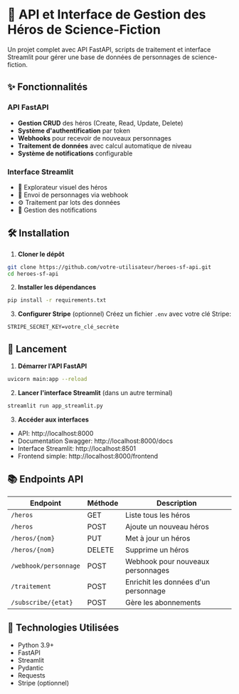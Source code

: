 # 🚀 API et Interface de Gestion des Héros de Science-Fiction

Un projet complet avec API FastAPI, scripts de traitement et interface Streamlit pour gérer une base de données de personnages de science-fiction.

## ✨ Fonctionnalités

### API FastAPI
- **Gestion CRUD** des héros (Create, Read, Update, Delete)
- **Système d'authentification** par token
- **Webhooks** pour recevoir de nouveaux personnages
- **Traitement de données** avec calcul automatique de niveau
- **Système de notifications** configurable

### Interface Streamlit
- 📜 Explorateur visuel des héros
- 🤖 Envoi de personnages via webhook
- ⚙️ Traitement par lots des données
- 🔔 Gestion des notifications

## 🛠 Installation

1. **Cloner le dépôt**
```bash
git clone https://github.com/votre-utilisateur/heroes-sf-api.git
cd heroes-sf-api
```

2. **Installer les dépendances**
```bash
pip install -r requirements.txt
```

3. **Configurer Stripe** (optionnel)
Créez un fichier `.env` avec votre clé Stripe:
```
STRIPE_SECRET_KEY=votre_clé_secrète
```

## 🚀 Lancement

1. **Démarrer l'API FastAPI**
```bash
uvicorn main:app --reload
```

2. **Lancer l'interface Streamlit** (dans un autre terminal)
```bash
streamlit run app_streamlit.py
```

3. **Accéder aux interfaces**
- API: http://localhost:8000
- Documentation Swagger: http://localhost:8000/docs
- Interface Streamlit: http://localhost:8501
- Frontend simple: http://localhost:8000/frontend

## 📚 Endpoints API

| Endpoint | Méthode | Description |
|----------|---------|-------------|
| `/heros` | GET | Liste tous les héros |
| `/heros` | POST | Ajoute un nouveau héros |
| `/heros/{nom}` | PUT | Met à jour un héros |
| `/heros/{nom}` | DELETE | Supprime un héros |
| `/webhook/personnage` | POST | Webhook pour nouveaux personnages |
| `/traitement` | POST | Enrichit les données d'un personnage |
| `/subscribe/{etat}` | POST | Gère les abonnements |


## 🔧 Technologies Utilisées

- Python 3.9+
- FastAPI
- Streamlit
- Pydantic
- Requests
- Stripe (optionnel)

